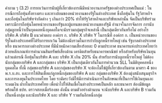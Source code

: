คำถาม
ๆ
(3.2) การยกเว้นการนับผู้ที่เกี่ยวข้องกรณีมีหน่วยงานภาครัฐของต่างประเทศเป็นแม่ :
ในกรณีการถือหุ้นทั้งทางตรง และทางอ้อมของหน่วยงานของรัฐในต่างประเทศ ซึ่งถือหุ้นใน
รัฐวิสาหกิจและถือหุ้นในบริษัทจำกัดต่าง ๆ เกินกว่า 20% ทำให้รัฐวิสาหกิจและบริษัทเหล่านั้น
จัดเป็นบริษัทร่วม เพราะมีการถือหุ้นโดยหน่วยงานของรัฐและผู้แทนของหน่วยงานของรัฐมี
อำนาจในการจัดการ การนับกลุ่มลูกหนี้ว่าเป็นบุคคลหนึ่งบุคคลใดจะนับรวมกลุ่มธุรกิจเหล่านี้
เป็นกลุ่มเดียวกันหรือไม่ อย่างไร
บริษัท A
บริษัท B
แนวคําตอบ
องค์กร ก.
บริษัท X
บริษัท Y
ในกรณีที่ องค์กร ก. เป็นหน่วยงานของรัฐในต่างประเทศที่ได้รับการยกเว้น
ไม่ต้องนับรวมในการกำกับลูกหนี้รายใหญ่ เช่น รัฐบาลต่างประเทศหรือ
ธนาคารกลางต่างประเทศ ที่มีน้ำหนักความเสี่ยงร้อยละ 0 ตามประกาศ
ธนาคารแห่งประเทศไทยว่าด้วยหลักเกณฑ์การคํานวณสินทรัพย์เสี่ยงด้าน
เครดิตสําหรับธนาคารพาณิชย์ หรือสําหรับบริษัทเงินทุน แล้วแต่กรณี
ถือหุ้นในบริษัท A และ บริษัท X เกิน 20% นั้น
สำหรับการนับลูกหนี้รายใหญ่ ไม่ต้องนับกลุ่มของบริษัท A และกลุ่มของ
บริษัท X เป็นกลุ่มเดียวกันในการคำนวณ SLL ในมิติบุคคลหนึ่งบุคคลใด ทั้งนี้
กลุ่มของบริษัท A และกลุ่มของบริษัท X จะต้องไม่ใช่ผู้ที่เกี่ยวข้องกันตาม
มาตรา 4 ของ พ.ร.บ.สง. และการให้สินเชื่อแก่ลูกหนี้กลุ่มของบริษัท A และ
กลุ่มของบริษัท X ต้องมุ่งสนับสนุนธุรกิจและการลงทุนในประเทศไทย โดย
ระมัดระวังมิให้มีการดำเนินการในลักษณะที่เป็นการใช้เงินทุนและระดมเงิน
ฝากในประเทศไทย เพื่อนําไปให้สินเชื่อในต่างประเทศเป็นหลัก และธนาคาร
ต้องมีข้อมูลพร้อมให้ ธปท. ตรวจสอบเมื่อร้องขอ ดังนั้น ตามตัวอย่างด้านบน
จะนับบริษัท A และบริษัท B รวมกันเป็นหนึ่งกลุ่ม และนับบริษัท X และ
บริษัท Y รวมกันอีกหนึ่งกลุ่ม
